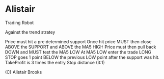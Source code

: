 # Alistair
Trading Robot

Against the trend stratey

Price must hit a pre determined support
Once hit price MUST then close ABOVE the SUPPORT and ABOVE the MA5 HIGH 
Price must then pull back DOWN and MUST test the MA5 LOW
At MA5 LOW enter the trade LONG
STOP goes 1 point BELOW the previous LOW point after the support was hit.
TakeProfit is 3 times the entry Stop distance (3:1)

(C) Alistair Brooks
